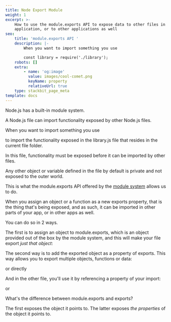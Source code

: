 ```yaml
---
title: Node Export Module
weight: 1
excerpt: >-
    How to use the module.exports API to expose data to other files in your
    application, or to other applications as well
seo:
    title: 'module.exports API '
    description: |-
        When you want to import something you use

        const library = require('./library');
    robots: []
    extra:
        - name: 'og:image'
          value: images/cool-comet.png
          keyName: property
          relativeUrl: true
    type: stackbit_page_meta
template: docs
---
```


Node.js has a built-in module system.

A Node.js file can import functionality exposed by other Node.js files.

When you want to import something you use

to import the functionality exposed in the library.js file that resides in the current file folder.

In this file, functionality must be exposed before it can be imported by other files.

Any other object or variable defined in the file by default is private and not exposed to the outer world.

This is what the module.exports API offered by the [module system](https://nodejs.org/api/modules.html) allows us to do.

When you assign an object or a function as a new exports property, that is the thing that's being exposed, and as such, it can be imported in other parts of your app, or in other apps as well.

You can do so in 2 ways.

The first is to assign an object to module.exports, which is an object provided out of the box by the module system, and this will make your file export *just that object*:

The second way is to add the exported object as a property of exports. This way allows you to export multiple objects, functions or data:

or directly

And in the other file, you'll use it by referencing a property of your import:

or

What's the difference between module.exports and exports?

The first exposes the object it points to. The latter exposes *the properties* of the object it points to.
